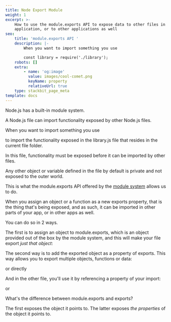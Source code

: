 ```yaml
---
title: Node Export Module
weight: 1
excerpt: >-
    How to use the module.exports API to expose data to other files in your
    application, or to other applications as well
seo:
    title: 'module.exports API '
    description: |-
        When you want to import something you use

        const library = require('./library');
    robots: []
    extra:
        - name: 'og:image'
          value: images/cool-comet.png
          keyName: property
          relativeUrl: true
    type: stackbit_page_meta
template: docs
---
```


Node.js has a built-in module system.

A Node.js file can import functionality exposed by other Node.js files.

When you want to import something you use

to import the functionality exposed in the library.js file that resides in the current file folder.

In this file, functionality must be exposed before it can be imported by other files.

Any other object or variable defined in the file by default is private and not exposed to the outer world.

This is what the module.exports API offered by the [module system](https://nodejs.org/api/modules.html) allows us to do.

When you assign an object or a function as a new exports property, that is the thing that's being exposed, and as such, it can be imported in other parts of your app, or in other apps as well.

You can do so in 2 ways.

The first is to assign an object to module.exports, which is an object provided out of the box by the module system, and this will make your file export *just that object*:

The second way is to add the exported object as a property of exports. This way allows you to export multiple objects, functions or data:

or directly

And in the other file, you'll use it by referencing a property of your import:

or

What's the difference between module.exports and exports?

The first exposes the object it points to. The latter exposes *the properties* of the object it points to.
